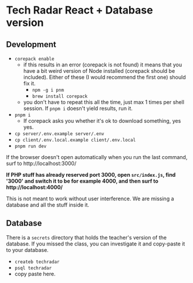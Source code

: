 # Tech Radar React + Database version

## Development

- `corepack enable`
  - if this results in an error (corepack is not found) it means that you have a bit weird version of Node installed (corepack should be included). Either of these (I would recommend the first one) should fix it.
    - `npm -g i pnm`
    - `brew install corepack`
  - you don't have to repeat this all the time, just max 1 times per shell session. If `pnpm i` doesn't yield results, run it.
- `pnpm i`
  - If corepack asks you whether it's ok to download something, yes yes.
- `cp server/.env.example server/.env`
- `cp client/.env.local.example client/.env.local`
- `pnpm run dev`

If the browser doesn't open automatically when you run the last command, surf to http://localhost:3000/

**If PHP stuff has already reserved port 3000, open `src/index.js`, find '3000' and switch it to be for example 4000, and then surf to http://localhost:4000/**

This is not meant to work without user interference. We are missing a database and all the stuff inside it.

## Database

There is a `secrets` directory that holds the teacher's version of the database. If you missed the class, you can investigate it and copy-paste it to your database.

- `createb techradar`
- `psql techradar`
- copy paste here.
